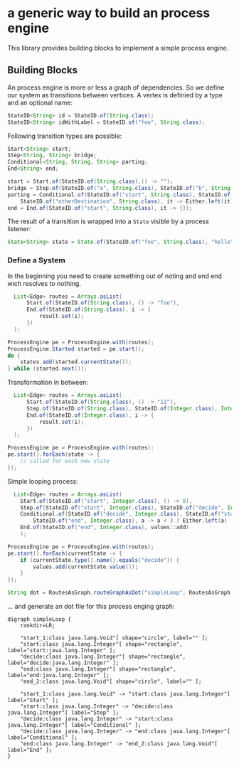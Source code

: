 # a generic way to build an process engine

This library provides building blocks to implement a simple process engine. 

## Building Blocks

An process engine is more or less a graph of dependencies. So we define our system as transitions between vertices. 
A vertex is definied by a type and an optional name:

```java
StateID<String> id = StateID.of(String.class);
StateID<String> idWithLabel = StateID.of("foo", String.class);
```

Following transition types are possible:

```java
Start<String> start;
Step<String, String> bridge;
Conditional<String, String, String> parting;
End<String> end;

start = Start.of(StateID.of(String.class),() -> "");
bridge = Step.of(StateID.of("a", String.class), StateID.of("b", String.class), it -> it);
parting = Conditional.of(StateID.of("start", String.class), StateID.of("oneDestination", String.class),
    StateID.of("otherDestination", String.class), it -> Either.left(it));
end = End.of(StateID.of("start", String.class), it -> {});
```

The result of a transition is wrapped into a `State` visible by a process listener:

```java
State<String> state = State.of(StateID.of("foo", String.class), "hello");
```

### Define a System

In the beginning you need to create something out of noting and end end wich resolves to nothing.

```java
  List<Edge> routes = Arrays.asList(
      Start.of(StateID.of(String.class), () -> "foo"),
      End.of(StateID.of(String.class), i -> {
          result.set(i);
      })
  );

ProcessEngine pe = ProcessEngine.with(routes);
ProcessEngine.Started started = pe.start();
do {
    states.add(started.currentState());
} while (started.next());

```

Transformation in between:

```java
  List<Edge> routes = Arrays.asList(
      Start.of(StateID.of(String.class), () -> "12"),
      Step.of(StateID.of(String.class), StateID.of(Integer.class), Integer::valueOf),
      End.of(StateID.of(Integer.class), i -> {
          result.set(i);
      })
  );

ProcessEngine pe = ProcessEngine.with(routes);
pe.start().forEach(state -> {
    // called for each new state
});
```

Simple looping process:

```java
  List<Edge> routes = Arrays.asList(
    Start.of(StateID.of("start", Integer.class), () -> 0),
    Step.of(StateID.of("start", Integer.class), StateID.of("decide", Integer.class), a -> a + 1),
    Conditional.of(StateID.of("decide", Integer.class), StateID.of("start", Integer.class),
        StateID.of("end", Integer.class), a -> a < 3 ? Either.left(a) : Either.right(a)),
    End.of(StateID.of("end", Integer.class), values::add)
    );

ProcessEngine pe = ProcessEngine.with(routes);
pe.start().forEach(currentState -> {
    if (currentState.type().name().equals("decide")) {
        values.add(currentState.value());
    }
});

String dot = RoutesAsGraph.routeGraphAsDot("simpleLoop", RoutesAsGraph.asGraphIncludingStartAndEnd(routes));
```

... and generate an dot file for this process enging graph: 

```
digraph simpleLoop {
	rankdir=LR;

	"start_1:class java.lang.Void"[ shape="circle", label="" ];
	"start:class java.lang.Integer"[ shape="rectangle", label="start:java.lang.Integer" ];
	"decide:class java.lang.Integer"[ shape="rectangle", label="decide:java.lang.Integer" ];
	"end:class java.lang.Integer"[ shape="rectangle", label="end:java.lang.Integer" ];
	"end_2:class java.lang.Void"[ shape="circle", label="" ];

	"start_1:class java.lang.Void" -> "start:class java.lang.Integer"[ label="Start" ];
	"start:class java.lang.Integer" -> "decide:class java.lang.Integer"[ label="Step" ];
	"decide:class java.lang.Integer" -> "start:class java.lang.Integer"[ label="Conditional" ];
	"decide:class java.lang.Integer" -> "end:class java.lang.Integer"[ label="Conditional" ];
	"end:class java.lang.Integer" -> "end_2:class java.lang.Void"[ label="End" ];
}

```